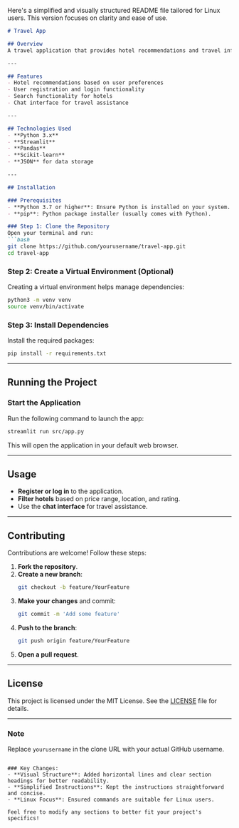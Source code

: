 Here's a simplified and visually structured README file tailored for Linux users. This version focuses on clarity and ease of use.

```markdown
# Travel App

## Overview
A travel application that provides hotel recommendations and travel information for the Swat Valley region.

---

## Features
- Hotel recommendations based on user preferences
- User registration and login functionality
- Search functionality for hotels
- Chat interface for travel assistance

---

## Technologies Used
- **Python 3.x**
- **Streamlit**
- **Pandas**
- **Scikit-learn**
- **JSON** for data storage

---

## Installation

### Prerequisites
- **Python 3.7 or higher**: Ensure Python is installed on your system.
- **pip**: Python package installer (usually comes with Python).

### Step 1: Clone the Repository
Open your terminal and run:
```bash
git clone https://github.com/yourusername/travel-app.git
cd travel-app
```

### Step 2: Create a Virtual Environment (Optional)
Creating a virtual environment helps manage dependencies:
```bash
python3 -m venv venv
source venv/bin/activate
```

### Step 3: Install Dependencies
Install the required packages:
```bash
pip install -r requirements.txt
```

---

## Running the Project

### Start the Application
Run the following command to launch the app:
```bash
streamlit run src/app.py
```
This will open the application in your default web browser.

---

## Usage
- **Register or log in** to the application.
- **Filter hotels** based on price range, location, and rating.
- Use the **chat interface** for travel assistance.

---

## Contributing
Contributions are welcome! Follow these steps:
1. **Fork the repository**.
2. **Create a new branch**: 
   ```bash
   git checkout -b feature/YourFeature
   ```
3. **Make your changes** and commit:
   ```bash
   git commit -m 'Add some feature'
   ```
4. **Push to the branch**:
   ```bash
   git push origin feature/YourFeature
   ```
5. **Open a pull request**.

---

## License
This project is licensed under the MIT License. See the [LICENSE](LICENSE) file for details.

---

### Note
Replace `yourusername` in the clone URL with your actual GitHub username.
```

### Key Changes:
- **Visual Structure**: Added horizontal lines and clear section headings for better readability.
- **Simplified Instructions**: Kept the instructions straightforward and concise.
- **Linux Focus**: Ensured commands are suitable for Linux users. 

Feel free to modify any sections to better fit your project's specifics!
